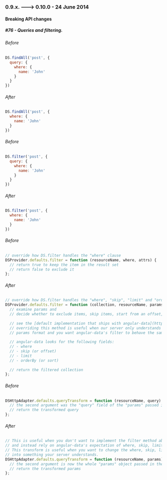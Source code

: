 ### 0.9.x. ---> 0.10.0 - 24 June 2014

#### Breaking API changes
##### #76 - Queries and filtering.

###### Before
```javascript
DS.findAll('post', {
  query: {
    where: {
      name: 'John'
    }
  }
})
```

###### After
```javascript
DS.findAll('post', {
  where: {
    name: 'John'
  }
})
```

###### Before
```javascript
DS.filter('post', {
  query: {
    where: {
      name: 'John'
    }
  }
})
```

###### After
```javascript
DS.filter('post', {
  where: {
    name: 'John'
  }
})
```

###### Before
```javascript
// override how DS.filter handles the "where" clause
DSProvider.defaults.filter = function (resourceName, where, attrs) {
  // return true to keep the item in the result set
  // return false to exclude it
};
```

###### After
```javascript
// override how DS.filter handles the "where", "skip", "limit" and "orderBy" clauses
DSProvider.defaults.filter = function (collection, resourceName, params, options) {
  // examine params and
  // decide whether to exclude items, skip items, start from an offset, or sort the items
  
  // see the [default implementation that ships with angular-data](https://github.com/jmdobry/angular-data/blob/master/src/datastore/index.js#L12) 
  // overriding this method is useful when our server only understands a certain
  // params format and you want angular-data's filter to behave the same as your server
  
  // angular-data looks for the following fields:
  // - where
  // - skip (or offset)
  // - limit
  // - orderBy (or sort)
  
  // return the filtered collection
};
```

###### Before
```javascript
DSHttpAdapter.defaults.queryTransform = function (resourceName, query) {
  // the second argument was the "query" field of the "params" passed in the DSHttpAdapter method
  // return the transformed query
};
```

###### After
```javascript
// This is useful when you don't want to implement the filter method above
// and instead rely on angular-data's expectation of where, skip, limit, orderBy, etc.
// This transform is useful when you want to change the where, skip, limit, orderBy, etc. fields
// into something your server understands.
DSHttpAdapter.defaults.queryTransform = function (resourceName, params) {
  // the second argument is now the whole "params" object passed in the DSHttpAdapter method
  // return the transformed params
};
```
